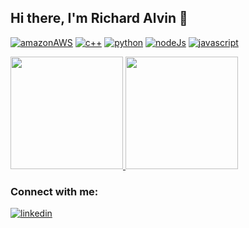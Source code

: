 <!--
**RichardAlvin/RichardAlvin** is a ✨ _special_ ✨ repository because its `README.md` (this file) appears on your GitHub profile.

Here are some ideas to get you started:

- 🔭 I’m currently working on ...
- 🌱 I’m currently learning ...
- 👯 I’m looking to collaborate on ...
- 🤔 I’m looking for help with ...
- 💬 Ask me about ...
- 📫 How to reach me: ...
- 😄 Pronouns: ...
- ⚡ Fun fact: ...
-->

## Hi there, I'm Richard Alvin 👋

[![amazonAWS]](https://aws.amazon.com/?nc2=h_lg)
[![c++]](https://devdocs.io/cpp/)
[![python]](https://www.python.org/)
[![nodeJs]](https://nodejs.org/en/)
[![javascript]](https://www.javascript.com/)


<p align="left">
<a href="https://github.com/">
  <img height="180em" src="https://github-readme-stats-eight-theta.vercel.app/api?username=RichardAlvin&show_icons=true&theme=algolia&include_all_commits=true&count_private=true"/>
  <img height="180em" src="https://github-readme-stats-eight-theta.vercel.app/api/top-langs/?username=RichardAlvin&layout=compact&langs_count=8&theme=algolia"/>
</a>
</p>

### Connect with me:
[![linkedin]](https://www.linkedin.com/in/richard-alvin-pratama-b03a27214/)


<!-- LINKS -->

[amazonAWS]: https://img.shields.io/badge/Amazon_AWS-232F3E?style=for-the-badge&logo=amazon-aws&logoColor=white
[c++]: https://img.shields.io/badge/C%2B%2B-00599C?style=for-the-badge&logo=c%2B%2B&logoColor=white
[python]: https://img.shields.io/badge/Python-3776AB?style=for-the-badge&logo=python&logoColor=white
[nodeJs]: https://img.shields.io/badge/Node.js-43853D?style=for-the-badge&logo=node.js&logoColor=white
[javascript]: https://img.shields.io/badge/JavaScript-F7DF1E?style=for-the-badge&logo=javascript&logoColor=black


[linkedin]: https://img.shields.io/badge/LinkedIn-0077B5?style=for-the-badge&logo=linkedin&logoColor=white
